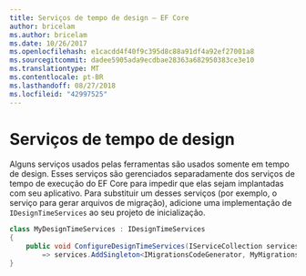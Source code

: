 ```yaml
---
title: Serviços de tempo de design – EF Core
author: bricelam
ms.author: bricelam
ms.date: 10/26/2017
ms.openlocfilehash: e1cacdd4f40f9c395d8c88a91df4a92ef27001a8
ms.sourcegitcommit: dadee5905ada9ecdbae28363a682950383ce3e10
ms.translationtype: MT
ms.contentlocale: pt-BR
ms.lasthandoff: 08/27/2018
ms.locfileid: "42997525"
---
```

<a name="design-time-services"></a>Serviços de tempo de design
====================
Alguns serviços usados pelas ferramentas são usados somente em tempo de design. Esses serviços são gerenciados separadamente dos serviços de tempo de execução do EF Core para impedir que elas sejam implantadas com seu aplicativo. Para substituir um desses serviços (por exemplo, o serviço para gerar arquivos de migração), adicione uma implementação de `IDesignTimeServices` ao seu projeto de inicialização.

``` csharp
class MyDesignTimeServices : IDesignTimeServices
{
    public void ConfigureDesignTimeServices(IServiceCollection services)
        => services.AddSingleton<IMigrationsCodeGenerator, MyMigrationsCodeGenerator>()
}
```
